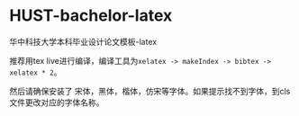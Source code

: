 # HUST-bachelor-latex
华中科技大学本科毕业设计论文模板-latex

推荐用tex live进行编译，编译工具为`xelatex -> makeIndex -> bibtex -> xelatex * 2`。

然后请确保安装了 宋体，黑体，楷体，仿宋等字体。如果提示找不到字体，到cls文件更改对应的字体名称。